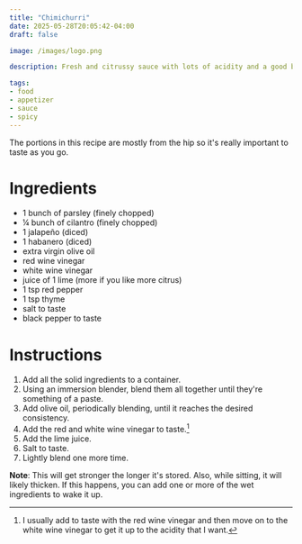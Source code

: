 ```yaml
---
title: "Chimichurri"
date: 2025-05-28T20:05:42-04:00
draft: false

image: /images/logo.png

description: Fresh and citrussy sauce with lots of acidity and a good bit of spiciness.

tags:
- food
- appetizer
- sauce
- spicy
---
```


The portions in this recipe are mostly from the hip so it's really important to taste as you go.

# Ingredients
- 1 bunch of parsley (finely chopped)
- &frac14; bunch of cilantro (finely chopped)
- 1 jalape&ntilde;o (diced)
- 1 habanero (diced)
- extra virgin olive oil
- red wine vinegar
- white wine vinegar
- juice of 1 lime (more if you like more citrus)
- 1 tsp red pepper
- 1 tsp thyme
- salt to taste 
- black pepper to taste

# Instructions
1. Add all the solid ingredients to a container.
1. Using an immersion blender, blend them all together until they're something of a paste.
1. Add olive oil, periodically blending, until it reaches the desired consistency.
1. Add the red and white wine vinegar to taste.[^1]
1. Add the lime juice.
1. Salt to taste.
1. Lightly blend one more time.

**Note**: This will get stronger the longer it's stored. Also, while sitting, it will likely thicken. If this happens, you can add one or more of the wet ingredients to wake it up.

[^1]: I usually add to taste with the red wine vinegar and then move on to the white wine vinegar to get it up to the acidity that I want.
